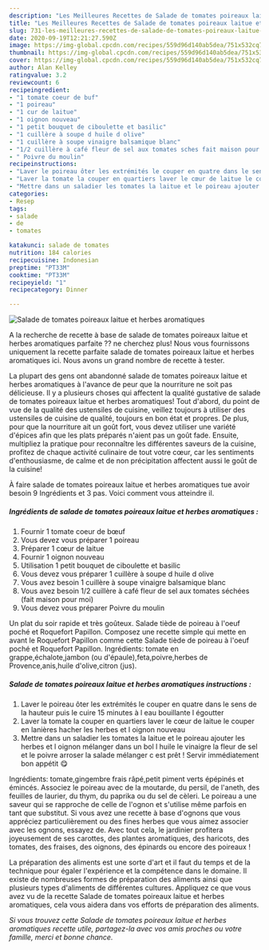 ```yaml
---
description: "Les Meilleures Recettes de Salade de tomates poireaux laitue et herbes aromatiques"
title: "Les Meilleures Recettes de Salade de tomates poireaux laitue et herbes aromatiques"
slug: 731-les-meilleures-recettes-de-salade-de-tomates-poireaux-laitue-et-herbes-aromatiques
date: 2020-09-19T12:21:27.590Z
image: https://img-global.cpcdn.com/recipes/559d96d140ab5dea/751x532cq70/salade-de-tomates-poireaux-laitue-et-herbes-aromatiques-photo-principale-de-la-recette.jpg
thumbnail: https://img-global.cpcdn.com/recipes/559d96d140ab5dea/751x532cq70/salade-de-tomates-poireaux-laitue-et-herbes-aromatiques-photo-principale-de-la-recette.jpg
cover: https://img-global.cpcdn.com/recipes/559d96d140ab5dea/751x532cq70/salade-de-tomates-poireaux-laitue-et-herbes-aromatiques-photo-principale-de-la-recette.jpg
author: Alan Kelley
ratingvalue: 3.2
reviewcount: 6
recipeingredient:
- "1 tomate coeur de buf"
- "1 poireau"
- "1 cur de laitue"
- "1 oignon nouveau"
- "1 petit bouquet de ciboulette et basilic"
- "1 cuillère à soupe d huile d olive"
- "1 cuillère à soupe vinaigre balsamique blanc"
- "1/2 cuillère à café fleur de sel aux tomates sches fait maison pour moi"
- " Poivre du moulin"
recipeinstructions:
- "Laver le poireau ôter les extrémités le couper en quatre dans le sens de la hauteur puis le cuire 15 minutes à l eau bouillante l égoutter"
- "Laver la tomate la couper en quartiers laver le cœur de laitue le couper en lanières hacher les herbes et l oignon nouveau"
- "Mettre dans un saladier les tomates la laitue et le poireau ajouter les herbes et l oignon mélanger dans un bol l huile le vinaigre la fleur de sel et le poivre arroser la salade mélanger c est prêt ! Servir immédiatement bon appétit 😋"
categories:
- Resep
tags:
- salade
- de
- tomates

katakunci: salade de tomates 
nutrition: 184 calories
recipecuisine: Indonesian
preptime: "PT33M"
cooktime: "PT33M"
recipeyield: "1"
recipecategory: Dinner

---
```



![Salade de tomates poireaux laitue et herbes aromatiques](https://img-global.cpcdn.com/recipes/559d96d140ab5dea/751x532cq70/salade-de-tomates-poireaux-laitue-et-herbes-aromatiques-photo-principale-de-la-recette.jpg)

A la recherche de recette à base de salade de tomates poireaux laitue et herbes aromatiques parfaite ?? ne cherchez plus! Nous vous fournissons uniquement la recette parfaite salade de tomates poireaux laitue et herbes aromatiques ici. Nous avons un grand nombre de recette à tester.

La plupart des gens ont abandonné salade de tomates poireaux laitue et herbes aromatiques à l'avance de peur que la nourriture ne soit pas délicieuse. Il y a plusieurs choses qui affectent la qualité gustative de salade de tomates poireaux laitue et herbes aromatiques! Tout d'abord, du point de vue de la qualité des ustensiles de cuisine, veillez toujours à utiliser des ustensiles de cuisine de qualité, toujours en bon état et propres. De plus, pour que la nourriture ait un goût fort, vous devez utiliser une variété d'épices afin que les plats préparés n'aient pas un goût fade. Ensuite, multipliez la pratique pour reconnaître les différentes saveurs de la cuisine, profitez de chaque activité culinaire de tout votre cœur, car les sentiments d'enthousiasme, de calme et de non précipitation affectent aussi le goût de la cuisine!

<!--inarticleads1-->

À faire salade de tomates poireaux laitue et herbes aromatiques tue avoir besoin 9 Ingrédients et 3 pas. Voici comment vous atteindre il.

##### Ingrédients de salade de tomates poireaux laitue et herbes aromatiques :

1. Fournir 1 tomate coeur de bœuf
1. Vous devez vous préparer 1 poireau
1. Préparer 1 cœur de laitue
1. Fournir 1 oignon nouveau
1. Utilisation 1 petit bouquet de ciboulette et basilic
1. Vous devez vous préparer 1 cuillère à soupe d huile d olive
1. Vous avez besoin 1 cuillère à soupe vinaigre balsamique blanc
1. Vous avez besoin 1/2 cuillère à café fleur de sel aux tomates séchées (fait maison pour moi)
1. Vous devez vous préparer  Poivre du moulin


Un plat du soir rapide et très goûteux. Salade tiède de poireau à l&#39;oeuf poché et Roquefort Papillon. Composez une recette simple qui mette en avant le Roquefort Papillon comme cette Salade tiède de poireau à l&#39;oeuf poché et Roquefort Papillon. Ingrédients: tomate en grappe,échalote,jambon (ou d&#39;épaule),feta,poivre,herbes de Provence,anis,huile d&#39;olive,citron (jus). 

<!--inarticleads2-->

##### Salade de tomates poireaux laitue et herbes aromatiques instructions :

1. Laver le poireau ôter les extrémités le couper en quatre dans le sens de la hauteur puis le cuire 15 minutes à l eau bouillante l égoutter
1. Laver la tomate la couper en quartiers laver le cœur de laitue le couper en lanières hacher les herbes et l oignon nouveau
1. Mettre dans un saladier les tomates la laitue et le poireau ajouter les herbes et l oignon mélanger dans un bol l huile le vinaigre la fleur de sel et le poivre arroser la salade mélanger c est prêt ! Servir immédiatement bon appétit 😋


Ingrédients: tomate,gingembre frais râpé,petit piment verts épépinés et émincés. Associez le poireau avec de la moutarde, du persil, de l&#39;aneth, des feuilles de laurier, du thym, du paprika ou du sel de cèleri. Le poireau a une saveur qui se rapproche de celle de l&#39;ognon et s&#39;utilise même parfois en tant que substitut. Si vous avez une recette à base d&#39;ognons que vous appréciez particulièrement ou des fines herbes que vous aimez associer avec les ognons, essayez de. Avec tout cela, le jardinier profitera joyeusement de ses carottes, des plantes aromatiques, des haricots, des tomates, des fraises, des oignons, des épinards ou encore des poireaux ! 

<!--inarticleads1-->

<p>
La préparation des aliments est une sorte d'art et il faut du temps et de la technique pour égaler l'expérience et la compétence dans le domaine. Il existe de nombreuses formes de préparation des aliments ainsi que plusieurs types d'aliments de différentes cultures. Appliquez ce que vous avez vu de la recette Salade de tomates poireaux laitue et herbes aromatiques, cela vous aidera dans vos efforts de préparation des aliments.
</p>

<p>
<i>Si vous trouvez cette Salade de tomates poireaux laitue et herbes aromatiques recette utile, partagez-la avec vos amis proches ou votre famille, merci et bonne chance.</i>
</p>

